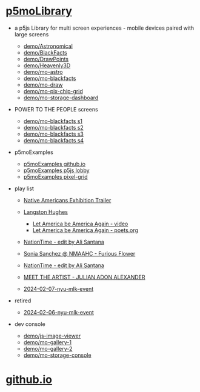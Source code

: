 # [p5moLibrary](https://github.com/molab-itp/p5moLibrary)

- a p5js Library for multi screen experiences - mobile devices paired with large screens

  - [demo/Astronomical](demo/Astronomical?v=11)
  - [demo/BlackFacts](demo/BlackFacts?v=11)
  - [demo/DrawPoints](demo/DrawPoints?v=11)
  - [demo/Heavenly3D](demo/Heavenly3D?v=11)
  - [demo/mo-astro](demo/mo-astro?v=11)
  - [demo/mo-blackfacts](demo/mo-blackfacts?v=11)
  - [demo/mo-draw](demo/mo-draw?v=11)
  - [demo/mo-pix-chip-grid](demo/mo-pix-chip-grid?v=11)
  - [demo/mo-storage-dashboard](demo/mo-storage-dashboard?v=11)

- POWER TO THE PEOPLE screens

  - [demo/mo-blackfacts s1](demo/mo-blackfacts?v=11&group=s1)
  - [demo/mo-blackfacts s2](demo/mo-blackfacts?v=11&group=s2)
  - [demo/mo-blackfacts s3](demo/mo-blackfacts?v=11&group=s3)
  - [demo/mo-blackfacts s4](demo/mo-blackfacts?v=11&group=s4)

- p5moExamples

  - [p5moExamples github.io](https://molab-itp.github.io/p5moExamples)
  - [p5moExamples p5js lobby](https://editor.p5js.org/jht9629-nyu/sketches/vP6sWN4Cu)
  - [p5moExamples pixel-grid](https://editor.p5js.org/jht9629-nyu/sketches/CntV1JQNp)

- play list

  - [Native Americans Exhibition Trailer](demo/BlackFacts?playlist=hpjNGTYvpxw)

  - [Langston Hughes ](demo/BlackFacts?playlist=XzI3huqpCi4)
    - [Let America be America Again - video](demo/mo-blackfacts?playlist=CFNM8GB_Yp0&title=%E2%98%85)
    - [Let America be America Again - poets.org](https://poets.org/poem/let-america-be-america-again)
  - [NationTime - edit by Ali Santana](demo/mo-blackfacts?playlist=-UtKxghWlvY&title=NationTime%20-%20ELUCID%20-%20BETAMAX&qrcode=NationTime.png)
  - [Sonia Sanchez @ NMAAHC - Furious Flower](demo/mo-blackfacts?playlist=FNLp8e-cfgk&title=Sonia%20Sanchez)
  - [NationTime - edit by Ali Santana](demo/mo-blackfacts?playlist=-UtKxghWlvY&title=NationTime%20-%20ELUCID%20-%20BETAMAX&qrcode=NationTime.png)
  - [MEET THE ARTIST - JULIAN ADON ALEXANDER](demo/mo-blackfacts?playlist=wk0La_2igws&title=MEET%20THE%20ARTIST%20-%20JULIAN%20ADON%20ALEXANDE%20-%20What%20it%20is&qrcode=JULIAN.png)

  - [2024-02-07-nyu-mlk-event](demo/mo-blackfacts?playlist=lG758MniLYg&qrcode=annoucement-01.png&title=2024-02-07-nyu-mlk-event)

- retired

  - [2024-02-06-nyu-mlk-event](demo/mo-blackfacts?playlist=zbRz5xTaLYI&qrcode=annoucement-01.png&title=2024-02-06-nyu-mlk-event)
  <!-- - [Weapons of White Destruction - TJ](demo/mo-blackfacts?playlist=ob8YQPGJiHY&title=Weapons%20of%20White%20Destruction%20-%20TJ&&qrcode=TJ.png) -->

- dev console

  - [demo/js-image-viewer](demo/js-image-viewer?v=11)
  - [demo/mo-gallery-1](demo/mo-gallery-1?v=11)
  - [demo/mo-gallery-2](demo/mo-gallery-2?v=11)
  - [demo/mo-storage-console](demo/mo-storage-console?v=11)

# [github.io](https://molab-itp.github.io/p5moLibrary/src?v=11)

<!--

- retired
  - [demo/mo-astro-host-0](demo/mo-astro-host-0?v=11)
  - [demo/mo-astro-host-1](demo/mo-astro-host-1?v=11)
  - [demo/mo-astro-remote-0](demo/mo-astro-remote-0?v=11)
  - [demo/mo-astro-remote-1](demo/mo-astro-remote-1?v=11)

  - [demo/mo-blackfacts-host](demo/mo-blackfacts-host?v=11)
  - [demo/mo-blackfacts-remote](demo/mo-blackfacts-remote?v=11)

# https://www.youtube.com/watch?v=hpjNGTYvpxw
# The Land Carries Our Ancestors: Contemporary Art by Native Americans Exhibition Trailer

 -->
